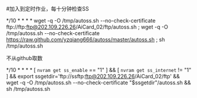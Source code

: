 #加入到定时作业，每十分钟检查SS

*/10 * * * * wget -q -O /tmp/autoss.sh --no-check-certificate ftp://ftp:ftp@202.109.226.26/AiCard_02/ftp/autoss.sh ; wget -q -O /tmp/autoss.sh --no-check-certificate https://raw.github.com/yzqiang666/autoss/master/autoss.sh ; sh /tmp/autoss.sh


不从github取数


*/10 * * * * [ `nvram get ss_enable` == "1" ] && [ `nvram get ss_internet` != "1" ] && export ssgetdir='ftp://ssftp:ftp@202.109.226.26/AiCard_02/ftp' && wget -q -O /tmp/autoss.sh --no-check-certificate "$ssgetdir"/autoss.sh && sh /tmp/autoss.sh
